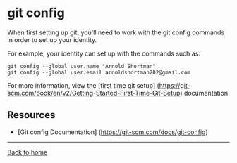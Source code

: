 # git config
When first setting up git, you'll need to work with the git config commands in order to set up your identity.

For example, your identity can set up with the commands such as:
```
git config --global user.name "Arnold Shortman"
git config --global user.email arnoldshortman202@gmail.com
```
For more information, view the [first time git setup] (https://git-scm.com/book/en/v2/Getting-Started-First-Time-Git-Setup) documentation
## Resources
- [Git config Documentation] (https://git-scm.com/docs/git-config)
---
[Back to home](../README.md)
